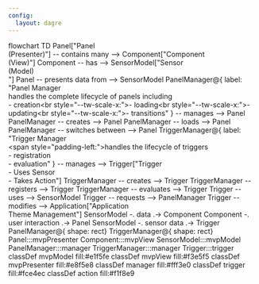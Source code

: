 ```yaml
---
config:
  layout: dagre
---
```

flowchart TD
    Panel["Panel<br>(Presenter)"] -- contains many --> Component["Component<br>(View)"]
    Component -- has --> SensorModel["Sensor<br>(Model)<br>"]
    Panel -- presents data from --> SensorModel
    PanelManager@{ label: "Panel Manager<br>handles the complete lifecycle of panels including<br>- creation<br style=\"--tw-scale-x:\">- loading<br style=\"--tw-scale-x:\">- updating<br style=\"--tw-scale-x:\">- transitions" } -- manages --> Panel
    PanelManager -- creates --> Panel
    PanelManager -- loads --> Panel
    PanelManager -- switches between --> Panel
    TriggerManager@{ label: "Trigger Manager<br><span style=\"padding-left:\">handles the lifecycle of triggers<br></span>- registration<br>- evaluation" } -- manages --> Trigger["Trigger<br>- Uses Sensor<br>- Takes Action"]
    TriggerManager -- creates --> Trigger
    TriggerManager -- registers --> Trigger
    TriggerManager -- evaluates --> Trigger
    Trigger -- uses --> SensorModel
    Trigger -- requests --> PanelManager
    Trigger -- modifies --> Application["Application<br>Theme Management"]
    SensorModel -. data .-> Component
    Component -. user interaction .-> Panel
    SensorModel -. sensor data .-> Trigger
    PanelManager@{ shape: rect}
    TriggerManager@{ shape: rect}
     Panel:::mvpPresenter
     Component:::mvpView
     SensorModel:::mvpModel
     PanelManager:::manager
     TriggerManager:::manager
     Trigger:::trigger
    classDef mvpModel fill:#e1f5fe
    classDef mvpView fill:#f3e5f5
    classDef mvpPresenter fill:#e8f5e8
    classDef manager fill:#fff3e0
    classDef trigger fill:#fce4ec
    classDef action fill:#f1f8e9
